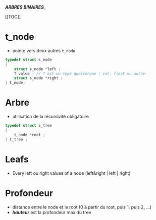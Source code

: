 _***ARBRES BINAIRES***__

[[TOC]]

# t_node

-  pointe vers deux autres `t_node`

```c
typedef struct s_node
{
	struct s_node *left ;
	T value ; // T est un type quelconque : int, float ou autre.
	struct s_node *right ;
} t_node;
```

# Arbre

- utilisation de la récursivité obligatoire

```c
typedef struct s_tree
{
	t_node *root ;
} t_tree ;
```

# Leafs

- Every left ou right values of a node (left&right | left | right)

# Profondeur

- distance entre le node et le root (0 à partir du root, puis 1, puis 2, ...)
- ***hauteur*** est la profondeur max du tree